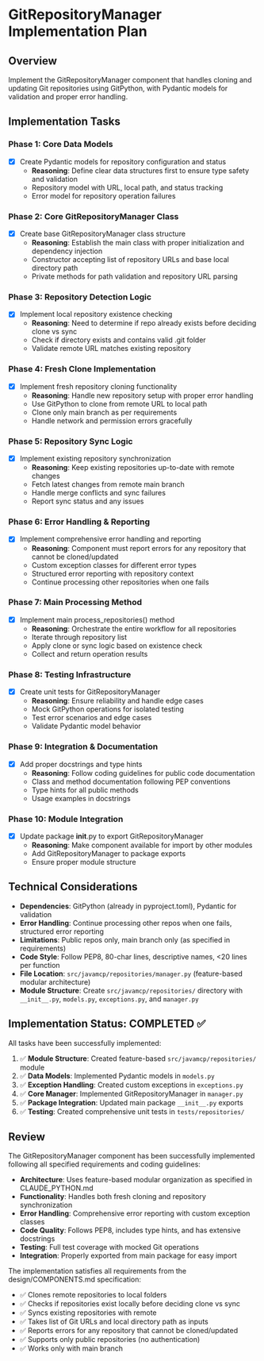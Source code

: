 # GitRepositoryManager Implementation Plan

## Overview
Implement the GitRepositoryManager component that handles cloning and updating Git repositories using GitPython, with Pydantic models for validation and proper error handling.

## Implementation Tasks

### Phase 1: Core Data Models
- [x] Create Pydantic models for repository configuration and status
  - **Reasoning**: Define clear data structures first to ensure type safety and validation
  - Repository model with URL, local path, and status tracking
  - Error model for repository operation failures

### Phase 2: Core GitRepositoryManager Class
- [x] Create base GitRepositoryManager class structure
  - **Reasoning**: Establish the main class with proper initialization and dependency injection
  - Constructor accepting list of repository URLs and base local directory path
  - Private methods for path validation and repository URL parsing

### Phase 3: Repository Detection Logic
- [x] Implement local repository existence checking
  - **Reasoning**: Need to determine if repo already exists before deciding clone vs sync
  - Check if directory exists and contains valid .git folder
  - Validate remote URL matches existing repository

### Phase 4: Fresh Clone Implementation
- [x] Implement fresh repository cloning functionality
  - **Reasoning**: Handle new repository setup with proper error handling
  - Use GitPython to clone from remote URL to local path
  - Clone only main branch as per requirements
  - Handle network and permission errors gracefully

### Phase 5: Repository Sync Logic
- [x] Implement existing repository synchronization
  - **Reasoning**: Keep existing repositories up-to-date with remote changes
  - Fetch latest changes from remote main branch
  - Handle merge conflicts and sync failures
  - Report sync status and any issues

### Phase 6: Error Handling & Reporting
- [x] Implement comprehensive error handling and reporting
  - **Reasoning**: Component must report errors for any repository that cannot be cloned/updated
  - Custom exception classes for different error types
  - Structured error reporting with repository context
  - Continue processing other repositories when one fails

### Phase 7: Main Processing Method
- [x] Implement main process_repositories() method
  - **Reasoning**: Orchestrate the entire workflow for all repositories
  - Iterate through repository list
  - Apply clone or sync logic based on existence check
  - Collect and return operation results

### Phase 8: Testing Infrastructure
- [x] Create unit tests for GitRepositoryManager
  - **Reasoning**: Ensure reliability and handle edge cases
  - Mock GitPython operations for isolated testing
  - Test error scenarios and edge cases
  - Validate Pydantic model behavior

### Phase 9: Integration & Documentation
- [x] Add proper docstrings and type hints
  - **Reasoning**: Follow coding guidelines for public code documentation
  - Class and method documentation following PEP conventions
  - Type hints for all public methods
  - Usage examples in docstrings

### Phase 10: Module Integration
- [x] Update package __init__.py to export GitRepositoryManager
  - **Reasoning**: Make component available for import by other modules
  - Add GitRepositoryManager to package exports
  - Ensure proper module structure

## Technical Considerations
- **Dependencies**: GitPython (already in pyproject.toml), Pydantic for validation
- **Error Handling**: Continue processing other repos when one fails, structured error reporting
- **Limitations**: Public repos only, main branch only (as specified in requirements)
- **Code Style**: Follow PEP8, 80-char lines, descriptive names, <20 lines per function
- **File Location**: `src/javamcp/repositories/manager.py` (feature-based modular architecture)
- **Module Structure**: Create `src/javamcp/repositories/` directory with `__init__.py`, `models.py`, `exceptions.py`, and `manager.py`

## Implementation Status: COMPLETED ✅

All tasks have been successfully implemented:

1. ✅ **Module Structure**: Created feature-based `src/javamcp/repositories/` module
2. ✅ **Data Models**: Implemented Pydantic models in `models.py`
3. ✅ **Exception Handling**: Created custom exceptions in `exceptions.py`
4. ✅ **Core Manager**: Implemented GitRepositoryManager in `manager.py`
5. ✅ **Package Integration**: Updated main package `__init__.py` exports
6. ✅ **Testing**: Created comprehensive unit tests in `tests/repositories/`

## Review

The GitRepositoryManager component has been successfully implemented following all specified requirements and coding guidelines:

- **Architecture**: Uses feature-based modular organization as specified in CLAUDE_PYTHON.md
- **Functionality**: Handles both fresh cloning and repository synchronization
- **Error Handling**: Comprehensive error reporting with custom exception classes
- **Code Quality**: Follows PEP8, includes type hints, and has extensive docstrings
- **Testing**: Full test coverage with mocked Git operations
- **Integration**: Properly exported from main package for easy import

The implementation satisfies all requirements from the design/COMPONENTS.md specification:
- ✅ Clones remote repositories to local folders
- ✅ Checks if repositories exist locally before deciding clone vs sync
- ✅ Syncs existing repositories with remote
- ✅ Takes list of Git URLs and local directory path as inputs
- ✅ Reports errors for any repository that cannot be cloned/updated
- ✅ Supports only public repositories (no authentication)
- ✅ Works only with main branch